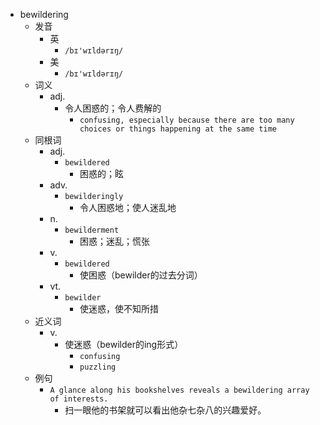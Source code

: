 - bewildering
  - 发音
    - 英
      - `/bɪ'wɪldərɪŋ/`
    - 美
      - `/bɪ'wɪldərɪŋ/`
  - 词义
    - adj.
      - 令人困惑的；令人费解的
        - `confusing, especially because there are too many choices or things happening at the same time`
  - 同根词
    - adj.
      - `bewildered`
        - 困惑的；眩
    - adv.
      - `bewilderingly`
        - 令人困惑地；使人迷乱地
    - n.
      - `bewilderment`
        - 困惑；迷乱；慌张
    - v.
      - `bewildered`
        - 使困惑（bewilder的过去分词）
    - vt.
      - `bewilder`
        - 使迷惑，使不知所措
  - 近义词
    - v.
      - 使迷惑（bewilder的ing形式）
        - `confusing`
        - `puzzling`
  - 例句
    - `A glance along his bookshelves reveals a bewildering array of interests.`
      - 扫一眼他的书架就可以看出他杂七杂八的兴趣爱好。

